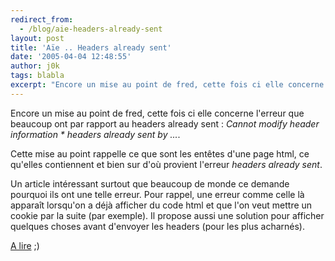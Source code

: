 ```yaml
---
redirect_from:
  - /blog/aie-headers-already-sent
layout: post
title: 'Aïe .. Headers already sent'
date: '2005-04-04 12:48:55'
author: j0k
tags: blabla
excerpt: "Encore un mise au point de fred, cette fois ci elle concerne l'erreur que beaucoup ont par rapport au headers already sent : *Cannot modify header information * headers already sent by ...*.     \nCette mise au point rappelle ce que sont les entêtes d'une page html, ce qu'elles contiennent et bien sur d'où provient l'erreur *headers already sent*.  \n  \n   …"
---
```


Encore un mise au point de fred, cette fois ci elle concerne l'erreur que beaucoup ont par rapport au headers already sent : *Cannot modify header information * headers already sent by ...*.

Cette mise au point rappelle ce que sont les entêtes d'une page html, ce qu'elles contiennent et bien sur d'où provient l'erreur *headers already sent*.

Un article intéressant surtout que beaucoup de monde ce demande pourquoi ils ont une telle erreur. Pour rappel, une erreur comme celle là apparaît lorsqu'on a déjà afficher du code html et que l'on veut mettre un cookie par la suite (par exemple). Il propose aussi une solution pour afficher quelques choses avant d'envoyer les headers (pour les plus acharnés).

[A lire](http://frederic.bouchery.free.fr/?2005/04/04/43-headers-already-sent-jai-perdu-la-tete) ;)
